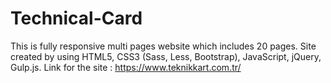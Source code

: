 # Technical-Card
This is fully responsive multi pages website which includes 20 pages. Site created by using HTML5, CSS3 (Sass, Less, Bootstrap), JavaScript, jQuery, Gulp.js.
Link for the site : https://www.teknikkart.com.tr/
